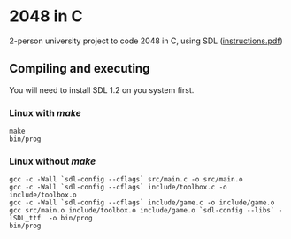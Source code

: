 # 2048 in C
2-person university project to code 2048 in C, using SDL
([instructions.pdf](https://github.com/draialexis/2048-c/files/7647069/TP_DM_subj.pdf))

## Compiling and executing
You will need to install SDL 1.2 on you system first.
### Linux with ***make***
```
make
bin/prog
```
### Linux without ***make***
```
gcc -c -Wall `sdl-config --cflags` src/main.c -o src/main.o
gcc -c -Wall `sdl-config --cflags` include/toolbox.c -o include/toolbox.o
gcc -c -Wall `sdl-config --cflags` include/game.c -o include/game.o
gcc src/main.o include/toolbox.o include/game.o `sdl-config --libs` -lSDL_ttf  -o bin/prog
bin/prog
```
